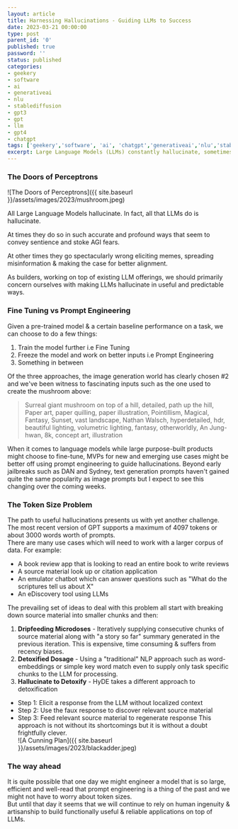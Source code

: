 ```yaml
---
layout: article
title: Harnessing Hallucinations - Guiding LLMs to Success
date: 2023-03-21 00:00:00
type: post
parent_id: '0'
published: true
password: ''
status: published
categories:
- geekery
- software
- ai
- generativeai
- nlu
- stablediffusion
- gpt3
- gpt
- llm
- gpt4
- chatgpt
tags: ['geekery','software', 'ai', 'chatgpt','generativeai','nlu','stablediffusion','gpt3','gpt4','gpt','llm']
excerpt: Large Language Models (LLMs) constantly hallucinate, sometimes producing accurate and profound outputs, but often going awry. For most, building on top of existing large scale LLMs makes the most sense. Builders will need to tease out high quality & reliable results from these models through prompt engineering & creative orchestration.
---
```


### The Doors of Perceptrons

![The Doors of Perceptrons]({{ site.baseurl }}/assets/images/2023/mushroom.jpeg) 

All Large Language Models hallucinate. In fact, all that LLMs do is hallucinate.   

At times they do so in such accurate and profound ways that seem to convey sentience and stoke AGI fears.  

At other times they go spectacularly wrong eliciting memes, spreading misinformation & making the case for better alignment.  

As builders, working on top of existing LLM offerings, we should primarily concern ourselves with making LLMs hallucinate in useful and predictable ways.  

### Fine Tuning vs Prompt Engineering
Given a pre-trained model & a certain baseline performance on a task, we can choose to do a few things:  
1. Train the model further i.e Fine Tuning
2. Freeze the model and work on better inputs i.e Prompt Engineering
3. Something in between

Of the three approaches, the image generation world has clearly chosen #2 and we've been witness to fascinating inputs such as the one used to create the mushroom above:   

> Surreal giant mushroom on top of a hill, detailed, path up the hill, Paper art, paper quilling, paper illustration, Pointillism, Magical, Fantasy, Sunset, vast landscape, Nathan Walsch, hyperdetailed, hdr,  beautiful lighting, volumetric lighting, fantasy, otherworldly, An Jung-hwan, 8k, concept art, illustration

When it comes to language models while large purpose-built products might choose to fine-tune, MVPs for new and emerging use cases might be better off using prompt engineering to guide hallucinations. Beyond early jailbreaks such as DAN and Sydney, text generation prompts haven't gained quite the same popularity as image prompts but I expect to see this changing over the coming weeks.

### The Token Size Problem
The path to useful hallucinations presents us with yet another challenge. The most recent version of GPT supports a maximum of 4097 tokens or about 3000 words worth of prompts.  
There are many use cases which will need to work with a larger corpus of data. For example:   
- A book review app that is looking to read an entire book to write reviews
- A source material look up or citation application
- An emulator chatbot which can answer questions such as "What do the scriptures tell us about X"
- An eDiscovery tool using LLMs

The prevailing set of ideas to deal with this problem all start with breaking down source material into smaller chunks and then:  
1. **Dripfeeding Microdoses** - Iteratively supplying consecutive chunks of source material along with "a story so far" summary generated in the previous iteration. This is expensive, time consuming & suffers from recency biases.
2. **Detoxified Dosage** - Using a "traditional" NLP approach such as word-embeddings or simple key word match even to supply only task specific chunks to the LLM for processing.
3. **Hallucinate to Detoxify** - HyDE takes a different approach to detoxification
- Step 1: Elicit a response from the LLM without localized context
- Step 2: Use the faux response to discover relevant source material
- Step 3: Feed relevant source material to regenerate response
This approach is not without its shortcomings but it is without a doubt frightfully clever.  
![A Cunning Plan]({{ site.baseurl }}/assets/images/2023/blackadder.jpeg) 

### The way ahead
It is quite possible that one day we might engineer a model that is so large, efficient and well-read that prompt engineering is a thing of the past and we might not have to worry about token sizes.  
But until that day it seems that we will continue to rely on human ingenuity & artisanship to build functionally useful & reliable applications on top of LLMs.  

